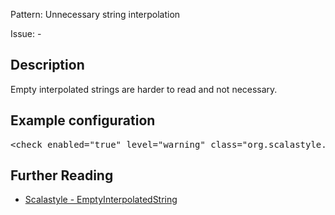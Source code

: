Pattern: Unnecessary string interpolation

Issue: -

## Description

Empty interpolated strings are harder to read and not necessary.

## Example configuration
<pre>&lt;check enabled=&quot;true&quot; level=&quot;warning&quot; class=&quot;org.scalastyle.scalariform.EmptyInterpolatedStringChecker&quot;/&gt;</pre>
<a name="org_scalastyle_scalariform_EnsureSingleSpaceAfterTokenChecker" />

## Further Reading

* [Scalastyle - EmptyInterpolatedString](http://www.scalastyle.org/rules-1.0.0.html#org_scalastyle_scalariform_EmptyInterpolatedStringChecker)
